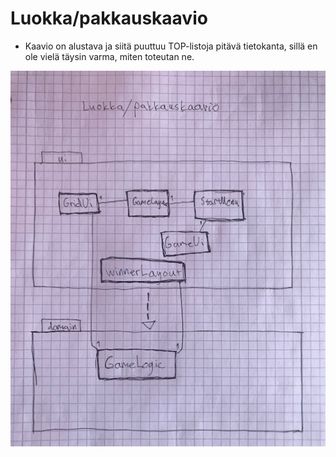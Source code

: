 # Luokka/pakkauskaavio

* Kaavio on alustava ja siitä puuttuu TOP-listoja pitävä tietokanta, sillä en ole vielä täysin varma, miten toteutan ne.


![alt-text](https://raw.githubusercontent.com/elmanevala/ot-harjoitustyo/master/dokumentaatio/luokkapakkauskaavio.jpg)

